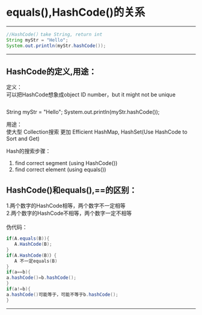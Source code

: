 # equals(),HashCode()的关系
---
```java
//HashCode(）take String, return int
String myStr = "Hello";
System.out.println(myStr.hashCode());
```
---
## HashCode的定义,用途：
定义：<br>
可以把HashCode想象成object ID number，but it might not be unique<br>
```java
```
String myStr = "Hello";
System.out.println(myStr.hashCode());


用途：<br>
使大型 Collection搜索 更加 Efficient
HashMap, HashSet(Use HashCode to Sort and Get)

Hash的搜索步骤：
1. find correct segment (using HashCode())
2. find correct element (using equals())

## HashCode()和equals(),==的区别：
1.两个数字的HashCode相等，两个数字不一定相等\
2.两个数字的HashCode不相等，两个数字一定不相等\
<br>
伪代码：
```java
if(A.equals(B)){
   A.HashCode(B);
}
if(A.HashCode(B)）{
   A 不一定equals(B)
}
if(a==b){
a.hashCode()=b.hashCode();
}
if(a!=b){
a.hashCode()可能等于，可能不等于b.hashCode();
}
```
---
